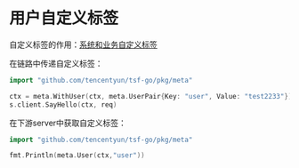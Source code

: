 # 用户自定义标签
自定义标签的作用：[系统和业务自定义标签](https://cloud.tencent.com/document/product/649/34136)

在链路中传递自定义标签：
```go
import "github.com/tencentyun/tsf-go/pkg/meta"

ctx = meta.WithUser(ctx, meta.UserPair{Key: "user", Value: "test2233"})
s.client.SayHello(ctx, req)
```
在下游server中获取自定义标签：
```go
import "github.com/tencentyun/tsf-go/pkg/meta"

fmt.Println(meta.User(ctx,"user"))
```